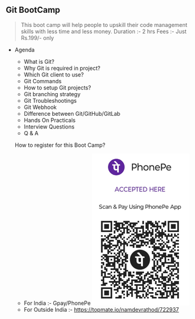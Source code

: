 ## Git BootCamp
> This boot camp will help people to upskill their code management skills with less time and less money.
> Duration :- 2 hrs
> Fees :- Just Rs.199/- only
- Agenda
    - What is Git?
    - Why Git is required in project?
    - Which Git client to use?
    - Git Commands
    - How to setup Git projects?
    - Git branching strategy
    - Git Troubleshootings
    - Git Webhook
    - Difference between Git/GitHub/GitLab
    - Hands On Practicals
    - Interview Questions
    - Q & A

    How to register for this Boot Camp?

    - For India :- Gpay/PhonePe
      ![UPI](upi-vandana.PNG)
    - For Outside India :- https://topmate.io/namdevrathod/722937
      